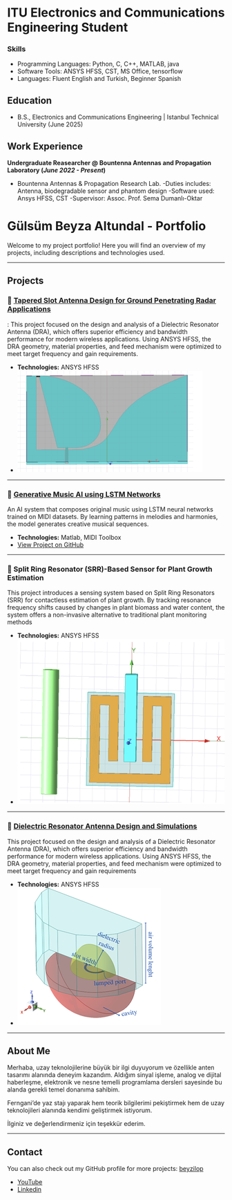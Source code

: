 
# ITU Electronics and Communications Engineering Student

### Skills
- Programming Languages: Python, C, C++, MATLAB, java
- Software Tools:  ANSYS HFSS, CST, MS Office, tensorflow
- Languages: Fluent English and Turkish, Beginner Spanish

## Education			        		
- B.S., Electronics and Communications Engineering | Istanbul Technical University (June 2025)

## Work Experience
**Undergraduate Reasearcher @ Bountenna Antennas and Propagation Laboratory (_June 2022 - Present_)**
- Bountenna Antennas & Propagation Research Lab.
-Duties includes: Antenna, biodegradable sensor and phantom design
-Software used: Ansys HFSS, CST
-Supervisor: Assoc. Prof. Sema Dumanlı-Oktar


# Gülsüm Beyza Altundal - Portfolio

Welcome to my project portfolio! Here you will find an overview of my projects, including descriptions and technologies used.

---

## Projects

### 📡 [Tapered Slot Antenna Design for Ground Penetrating Radar Applications](files/gpr.pdf)
: This project focused on the design and analysis of a Dielectric Resonator Antenna (DRA), which offers superior efficiency and bandwidth performance for modern wireless applications. Using ANSYS HFSS, the DRA geometry, material properties, and feed mechanism were optimized to meet target frequency and gain requirements.

- **Technologies:** ANSYS HFSS
- ![Tapered Slot Antenna](files/gpr.png)

---

### 🎵 [Generative Music AI using LSTM Networks](files/AI.pdf)
An AI system that composes original music using LSTM neural networks trained on MIDI datasets. By learning patterns in melodies and harmonies, the model generates creative musical sequences.

- **Technologies:** Matlab, MIDI Toolbox
- [View Project on GitHub](https://github.com/beyzilop/Music-AI)


---

### 🌱 Split Ring Resonator (SRR)-Based Sensor for Plant Growth Estimation
This project introduces a sensing system based on Split Ring Resonators (SRR) for contactless estimation of plant growth. By tracking resonance frequency shifts caused by changes in plant biomass and water content, the system offers a non-invasive alternative to traditional plant monitoring methods

- **Technologies:** ANSYS HFSS
- ![SRR Sensor](files/srr.png)

---

### 📶 [Dielectric Resonator Antenna Design and Simulations](files/dra.pdf)
This project focused on the design and analysis of a Dielectric Resonator Antenna (DRA), which offers superior efficiency and bandwidth performance for modern wireless applications. Using ANSYS HFSS, the DRA geometry, material properties, and feed mechanism were optimized to meet target frequency and gain requirements

- **Technologies:** ANSYS HFSS
- ![Dielectric Resonator Antenna](files/dra.png)

---

## About Me

Merhaba, uzay teknolojilerine büyük bir ilgi duyuyorum ve özellikle anten tasarımı alanında deneyim kazandım.
Aldığım sinyal işleme, analog ve dijital haberleşme, elektronik ve nesne temelli programlama dersleri sayesinde bu alanda gerekli temel donanıma sahibim.

Ferngani’de yaz stajı yaparak hem teorik bilgilerimi pekiştirmek hem de uzay teknolojileri alanında kendimi geliştirmek istiyorum.

İlginiz ve değerlendirmeniz için teşekkür ederim.

---

## Contact

You can also check out my GitHub profile for more projects: [beyzilop](https://github.com/beyzilop)



- [YouTube](https://www.youtube.com/@BeyzaAltundal)
- [Linkedin](https://www.linkedin.com/in/beyza-a-005081171/)



